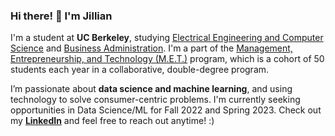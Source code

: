 ### Hi there! 👋 I'm Jillian

I'm a student at **UC Berkeley**, studying [Electrical Engineering and Computer Science](https://eecs.berkeley.edu/) and [Business Administration](https://haas.berkeley.edu/). I'm a part of the [Management, Entrepreneurship, and Technology (M.E.T.)](https://met.berkeley.edu/) program, which is a cohort of 50 students each year in a collaborative, double-degree program.

I’m passionate about **data science and machine learning**, and using technology to solve consumer-centric problems. I'm currently seeking opportunities in Data Science/ML for Fall 2022 and Spring 2023. Check out my [**LinkedIn**](https://www.linkedin.com/in/jilliangoldberg/) and feel free to reach out anytime! :)

<!--
**jilliangoldberg/jilliangoldberg** is a ✨ _special_ ✨ repository because its `README.md` (this file) appears on your GitHub profile.

Here are some ideas to get you started:

- 🔭 I’m currently working on ...
- 🌱 I’m currently learning ...
- 👯 I’m looking to collaborate on ...
- 🤔 I’m looking for help with ...
- 💬 Ask me about ...
- 📫 How to reach me: ...
- 😄 Pronouns: ...
- ⚡ Fun fact: ...
-->
